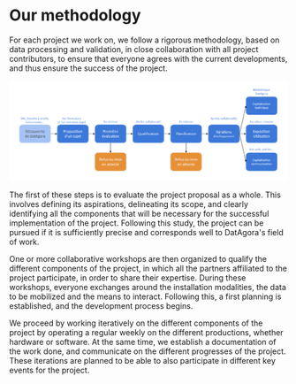 # Our methodology

For each project we work on, we follow a rigorous methodology, based on data processing and validation, in close collaboration with all project contributors, to ensure that everyone agrees with the current developments, and thus ensure the success of the project.

![](diagram.png#center)

The first of these steps is to evaluate the project proposal as a whole. This involves defining its aspirations, delineating its scope, and clearly identifying all the components that will be necessary for the successful implementation of the project. Following this study, the project can be pursued if it is sufficiently precise and corresponds well to DatAgora's field of work.

One or more collaborative workshops are then organized to qualify the different components of the project, in which all the partners affiliated to the project participate, in order to share their expertise. During these workshops, everyone exchanges around the installation modalities, the data to be mobilized and the means to interact. Following this, a first planning is established, and the development process begins.

We proceed by working iteratively on the different components of the project by operating a regular weekly on the different productions, whether hardware or software. At the same time, we establish a documentation of the work done, and communicate on the different progresses of the project. These iterations are planned to be able to also participate in different key events for the project.
